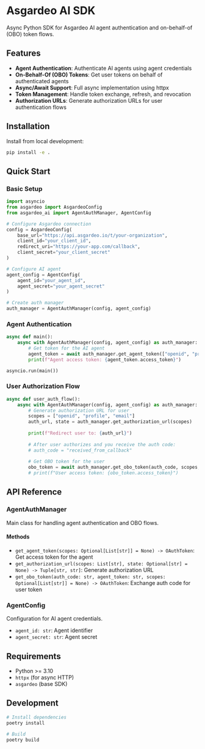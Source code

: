 # Asgardeo AI SDK

Async Python SDK for Asgardeo AI agent authentication and on-behalf-of (OBO) token flows.

## Features
- **Agent Authentication**: Authenticate AI agents using agent credentials
- **On-Behalf-Of (OBO) Tokens**: Get user tokens on behalf of authenticated agents
- **Async/Await Support**: Full async implementation using httpx
- **Token Management**: Handle token exchange, refresh, and revocation
- **Authorization URLs**: Generate authorization URLs for user authentication flows

## Installation

Install from local development:

```bash
pip install -e .
```

## Quick Start

### Basic Setup

```python
import asyncio
from asgardeo import AsgardeoConfig
from asgardeo_ai import AgentAuthManager, AgentConfig

# Configure Asgardeo connection
config = AsgardeoConfig(
    base_url="https://api.asgardeo.io/t/your-organization",
    client_id="your_client_id", 
    redirect_uri="https://your-app.com/callback",
    client_secret="your_client_secret"
)

# Configure AI agent
agent_config = AgentConfig(
    agent_id="your_agent_id",
    agent_secret="your_agent_secret"
)

# Create auth manager
auth_manager = AgentAuthManager(config, agent_config)
```

### Agent Authentication

```python
async def main():
    async with AgentAuthManager(config, agent_config) as auth_manager:
        # Get token for the AI agent
        agent_token = await auth_manager.get_agent_token(["openid", "profile"])
        print(f"Agent access token: {agent_token.access_token}")

asyncio.run(main())
```

### User Authorization Flow

```python
async def user_auth_flow():
    async with AgentAuthManager(config, agent_config) as auth_manager:
        # Generate authorization URL for user
        scopes = ["openid", "profile", "email"]
        auth_url, state = auth_manager.get_authorization_url(scopes)
        
        print(f"Redirect user to: {auth_url}")
        
        # After user authorizes and you receive the auth code:
        # auth_code = "received_from_callback"
        
        # Get OBO token for the user
        obo_token = await auth_manager.get_obo_token(auth_code, scopes, agent_token)
        # print(f"User access token: {obo_token.access_token}")
```

## API Reference

### AgentAuthManager

Main class for handling agent authentication and OBO flows.

#### Methods

- `get_agent_token(scopes: Optional[List[str]] = None) -> OAuthToken`: Get access token for the agent
- `get_authorization_url(scopes: List[str], state: Optional[str] = None) -> Tuple[str, str]`: Generate authorization URL
- `get_obo_token(auth_code: str, agent_token: str, scopes: Optional[List[str]] = None) -> OAuthToken`: Exchange auth code for user token

### AgentConfig

Configuration for AI agent credentials.

- `agent_id: str`: Agent identifier
- `agent_secret: str`: Agent secret

## Requirements
- Python >= 3.10
- `httpx` (for async HTTP)
- `asgardeo` (base SDK)

## Development

```bash
# Install dependencies
poetry install

# Build
poetry build
```
